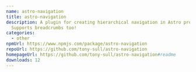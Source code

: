 ```yaml
---
name: astro-navigation
title: astro-navigation
description: A plugin for creating hierarchical navigation in Astro projects.
  Supports breadcrumbs too!
categories:
  - other
npmUrl: https://www.npmjs.com/package/astro-navigation
repoUrl: https://github.com/tony-sull/astro-navigation
homepageUrl: https://github.com/tony-sull/astro-navigation#readme
downloads: 12
---
```

